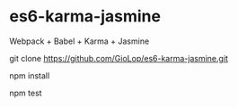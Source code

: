 # es6-karma-jasmine
Webpack + Babel + Karma + Jasmine

git clone https://github.com/GioLop/es6-karma-jasmine.git

npm install

npm test
